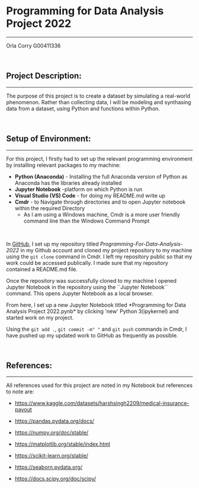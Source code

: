 # Programming for Data Analysis Project 2022
***
Orla Corry 
G00411336

<br>

## Project Description:
***
The purpose of this project is to create a dataset by simulating a real-world phenomenon. Rather than collecting data, I will be modeling and synthasing data from a dataset, using Python and functions within Python. 

<br>

## Setup of Environment:
***
For this project, I firstly had to set up the relevant programming environment by installing relevant packages to my machine: 
- **Python (Anaconda)** - Installing the full Anaconda version of Python as Anaconda has the libraries already installed 
- **Jupyter Notebook** -platform on which Python is run
- **Visual Studio (VS) Code** - for doing my README.md write up
- **Cmdr** - to Navigate through directories and to open Jupyter notebook within the required Directory
    - As I am using a Windows machine, Cmdr is a more user friendly command line than the Windows Command Prompt 

<br>

In <a href="https://github.com/" target="_top">GitHub</a>, I set up my repository titled *Programming-For-Data-Analysis-2022* in my Github account and cloned my project repository to my machine using the ``git clone`` command in Cmdr. I left my repository public so that my work could be accessed publically. I made sure that my repository contained a README.md file. 
<p>
Once the repository was successfully cloned to my machine I opened Jupyter Notebook in the repository using the ``Jupyter Notebook`` command. This opens Jupyter Notebook as a local browser.
<p>
From here, I set up a new Jupyter Notebook titled *Programming for Data Analysis Project 2022.pynb* by clicking 'new' Python 3(ipykernel) and started work on my project. 

Using the ``git add .``, ``git commit -m" "`` and ``git push`` commands in Cmdr, I have pushed up my updated work to GitHub as frequently as possible. 

<br>

## References:
***

All references used for this project are noted in my Notebook but references to note are: 

- https://www.kaggle.com/datasets/harshsingh2209/medical-insurance-payout


- https://pandas.pydata.org/docs/


- https://numpy.org/doc/stable/


- https://matplotlib.org/stable/index.html


- https://scikit-learn.org/stable/


- https://seaborn.pydata.org/


- https://docs.scipy.org/doc/scipy/



